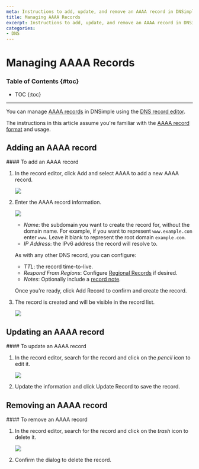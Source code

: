 ```yaml
---
meta: Instructions to add, update, and remove an AAAA record in DNSimple.
title: Managing AAAA Records
excerpt: Instructions to add, update, and remove an AAAA record in DNSimple.
categories:
- DNS
---
```


# Managing AAAA Records

### Table of Contents {#toc}

* TOC
{:toc}

---

You can manage [AAAA records](/articles/aaaa-record) in DNSimple using the [DNS record editor](/articles/record-editor).

The instructions in this article assume you're familiar with the [AAAA record format](/articles/aaaa-record#record-format) and usage.


## Adding an AAAA record

<div class="section-steps" markdown="1">
#### To add an AAAA record

1.  In the record editor, click <label>Add</label> and select <label>AAAA</label> to add a new AAAA record.

    ![](/files/record-aaaa-create-select.png)

1.  Enter the AAAA record information.

    ![](/files/record-aaaa-create-new.png)

    - _Name_: the subdomain you want to create the record for, without the domain name. For example, if you want to represent `www.example.com` enter `www`. Leave it blank to represent the root domain `example.com`.
    - _IP Address_: the IPv6 address the record will resolve to.

    As with any other DNS record, you can configure:

    - _TTL_: the record time-to-live.
    - _Respond From Regions_: Configure [Regional Records](/articles/regional-records/) if desired.
    - _Notes_: Optionally include a [record note](/articles/record-notes/).

    Once you're ready, click <label>Add Record</label> to confirm and create the record.

1.  The record is created and will be visible in the record list.

    ![](/files/record-aaaa-item.png)

</div>


## Updating an AAAA record

<div class="section-steps" markdown="1">
#### To update an AAAA record

1.  In the record editor, search for the record and click on the _pencil_ icon to edit it.

    ![](/files/record-aaaa-item-edit.png)

1.  Update the information and click <label>Update Record</label> to save the record.
</div>


## Removing an AAAA record

<div class="section-steps" markdown="1">
#### To remove an AAAA record

1.  In the record editor, search for the record and click on the _trash_ icon to delete it.

    ![](/files/record-aaaa-item-delete.png)

1.  Confirm the dialog to delete the record.
</div>

